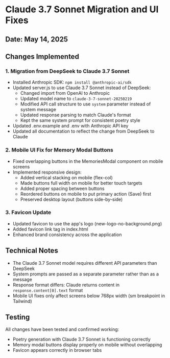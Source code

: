# Claude 3.7 Sonnet Migration and UI Fixes

## Date: May 14, 2025

## Changes Implemented

### 1. Migration from DeepSeek to Claude 3.7 Sonnet

- Installed Anthropic SDK: `npm install @anthropic-ai/sdk`
- Updated server.js to use Claude 3.7 Sonnet instead of DeepSeek:
  - Changed import from OpenAI to Anthropic
  - Updated model name to `claude-3-7-sonnet-20250219`
  - Modified API call structure to use `system` parameter instead of system message
  - Updated response parsing to match Claude's format
  - Kept the same system prompt for consistent poetry style
- Updated .env.example and .env with Anthropic API key
- Updated all documentation to reflect the change from DeepSeek to Claude

### 2. Mobile UI Fix for Memory Modal Buttons

- Fixed overlapping buttons in the MemoriesModal component on mobile screens
- Implemented responsive design:
  - Added vertical stacking on mobile (flex-col)
  - Made buttons full width on mobile for better touch targets
  - Added proper spacing between buttons
  - Reordered buttons on mobile to put primary action (Save) first
  - Preserved desktop layout (buttons side-by-side)

### 3. Favicon Update

- Updated favicon to use the app's logo (new-logo-no-background.png)
- Added favicon link tag in index.html
- Enhanced brand consistency across the application

## Technical Notes

- The Claude 3.7 Sonnet model requires different API parameters than DeepSeek
- System prompts are passed as a separate parameter rather than as a message
- Response format differs: Claude returns content in `response.content[0].text` format
- Mobile UI fixes only affect screens below 768px width (sm breakpoint in Tailwind)

## Testing

All changes have been tested and confirmed working:
- Poetry generation with Claude 3.7 Sonnet is functioning correctly
- Memory modal buttons display properly on mobile without overlapping
- Favicon appears correctly in browser tabs

